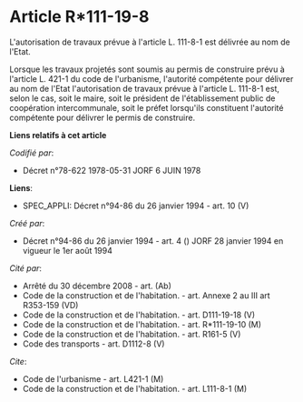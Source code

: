 # Article R*111-19-8

L'autorisation de travaux prévue à l'article L. 111-8-1 est délivrée au nom de l'Etat.

Lorsque les travaux projetés sont soumis au permis de construire prévu à l'article L. 421-1 du code de l'urbanisme,
l'autorité compétente pour délivrer au nom de l'Etat l'autorisation de travaux prévue à l'article L. 111-8-1 est, selon le
cas, soit le maire, soit le président de l'établissement public de coopération intercommunale, soit le préfet lorsqu'ils
constituent l'autorité compétente pour délivrer le permis de construire.

**Liens relatifs à cet article**

_Codifié par_:

  - Décret n°78-622 1978-05-31 JORF 6 JUIN 1978

**Liens**:

  - SPEC_APPLI: Décret n°94-86 du 26 janvier 1994 - art. 10 (V)

_Créé par_:

  - Décret n°94-86 du 26 janvier 1994 - art. 4 () JORF 28 janvier 1994 en vigueur le 1er août 1994

_Cité par_:

  - Arrêté du 30 décembre 2008 - art. (Ab)
  - Code de la construction et de l'habitation. - art. Annexe 2 au III art R353-159 (VD)
  - Code de la construction et de l'habitation. - art. D111-19-18 (V)
  - Code de la construction et de l'habitation. - art. R*111-19-10 (M)
  - Code de la construction et de l'habitation. - art. R161-5 (V)
  - Code des transports - art. D1112-8 (V)

_Cite_:

  - Code de l'urbanisme - art. L421-1 (M)
  - Code de la construction et de l'habitation. - art. L111-8-1 (M)
